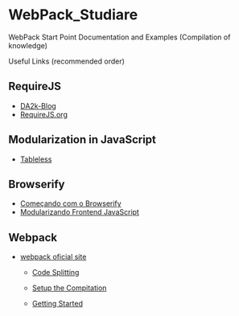 # WebPack_Studiare
WebPack Start Point Documentation and Examples (Compilation of knowledge)

Useful Links (recommended order)

## RequireJS
- [DA2k-Blog](http://blog.da2k.com.br/2015/01/18/requirejs-carregando-javacript-sob-demanda/)
- [RequireJS.org](http://requirejs.org/docs/start.html)

## Modularization in JavaScript
- [Tableless](http://tableless.com.br/modularizacao-em-javascript/)

## Browserify
- [Começando com o Browserify](http://diogo.nu/comecando-com-o-browserify/)
- [Modularizando Frontend JavaScript](https://udgwebdev.com/modularizando-frontend-javascript-com-browserify)

## Webpack
- [webpack oficial site](http://webpack.github.io/)

  - [Code Splitting](http://webpack.github.io/docs/code-splitting.html)
  
  - [Setup the Compitation](http://webpack.github.io/docs/tutorials/getting-started/)
  
  - [Getting Started](http://webpack.github.io/docs/usage.html)
